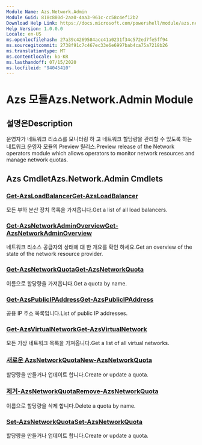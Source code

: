 ```yaml
---
Module Name: Azs.Network.Admin
Module Guid: 818c880d-2aa0-4aa3-961c-cc58c4ef12b2
Download Help Link: https://docs.microsoft.com/powershell/module/azs.network.admin
Help Version: 1.0.0.0
Locale: en-US
ms.openlocfilehash: 27a39c4269584acc41a0231f34c572ed7fe5ff94
ms.sourcegitcommit: 2738f91c7c467ec33e6e6997bab4ca75a7218b26
ms.translationtype: MT
ms.contentlocale: ko-KR
ms.lasthandoff: 07/15/2020
ms.locfileid: "94045410"
---
```

# <span data-ttu-id="25172-101">Azs 모듈</span><span class="sxs-lookup"><span data-stu-id="25172-101">Azs.Network.Admin Module</span></span>
## <span data-ttu-id="25172-102">설명은</span><span class="sxs-lookup"><span data-stu-id="25172-102">Description</span></span>
<span data-ttu-id="25172-103">운영자가 네트워크 리소스를 모니터링 하 고 네트워크 할당량을 관리할 수 있도록 하는 네트워크 운영자 모듈의 Preview 릴리스.</span><span class="sxs-lookup"><span data-stu-id="25172-103">Preview release of the Network operators module which allows operators to monitor network resources and manage network quotas.</span></span>

## <span data-ttu-id="25172-104">Azs Cmdlet</span><span class="sxs-lookup"><span data-stu-id="25172-104">Azs.Network.Admin Cmdlets</span></span>
### [<span data-ttu-id="25172-105">Get-AzsLoadBalancer</span><span class="sxs-lookup"><span data-stu-id="25172-105">Get-AzsLoadBalancer</span></span>](Get-AzsLoadBalancer.md)
<span data-ttu-id="25172-106">모든 부하 분산 장치 목록을 가져옵니다.</span><span class="sxs-lookup"><span data-stu-id="25172-106">Get a list of all load balancers.</span></span>

### [<span data-ttu-id="25172-107">Get-AzsNetworkAdminOverview</span><span class="sxs-lookup"><span data-stu-id="25172-107">Get-AzsNetworkAdminOverview</span></span>](Get-AzsNetworkAdminOverview.md)
<span data-ttu-id="25172-108">네트워크 리소스 공급자의 상태에 대 한 개요를 확인 하세요.</span><span class="sxs-lookup"><span data-stu-id="25172-108">Get an overview of the state of the network resource provider.</span></span>

### [<span data-ttu-id="25172-109">Get-AzsNetworkQuota</span><span class="sxs-lookup"><span data-stu-id="25172-109">Get-AzsNetworkQuota</span></span>](Get-AzsNetworkQuota.md)
<span data-ttu-id="25172-110">이름으로 할당량을 가져옵니다.</span><span class="sxs-lookup"><span data-stu-id="25172-110">Get a quota by name.</span></span>

### [<span data-ttu-id="25172-111">Get-AzsPublicIPAddress</span><span class="sxs-lookup"><span data-stu-id="25172-111">Get-AzsPublicIPAddress</span></span>](Get-AzsPublicIPAddress.md)
<span data-ttu-id="25172-112">공용 IP 주소 목록입니다.</span><span class="sxs-lookup"><span data-stu-id="25172-112">List of public IP addresses.</span></span>

### [<span data-ttu-id="25172-113">Get-AzsVirtualNetwork</span><span class="sxs-lookup"><span data-stu-id="25172-113">Get-AzsVirtualNetwork</span></span>](Get-AzsVirtualNetwork.md)
<span data-ttu-id="25172-114">모든 가상 네트워크 목록을 가져옵니다.</span><span class="sxs-lookup"><span data-stu-id="25172-114">Get a list of all virtual networks.</span></span>

### [<span data-ttu-id="25172-115">새로운 AzsNetworkQuota</span><span class="sxs-lookup"><span data-stu-id="25172-115">New-AzsNetworkQuota</span></span>](New-AzsNetworkQuota.md)
<span data-ttu-id="25172-116">할당량을 만들거나 업데이트 합니다.</span><span class="sxs-lookup"><span data-stu-id="25172-116">Create or update a quota.</span></span>

### [<span data-ttu-id="25172-117">제거-AzsNetworkQuota</span><span class="sxs-lookup"><span data-stu-id="25172-117">Remove-AzsNetworkQuota</span></span>](Remove-AzsNetworkQuota.md)
<span data-ttu-id="25172-118">이름으로 할당량을 삭제 합니다.</span><span class="sxs-lookup"><span data-stu-id="25172-118">Delete a quota by name.</span></span>

### [<span data-ttu-id="25172-119">Set-AzsNetworkQuota</span><span class="sxs-lookup"><span data-stu-id="25172-119">Set-AzsNetworkQuota</span></span>](Set-AzsNetworkQuota.md)
<span data-ttu-id="25172-120">할당량을 만들거나 업데이트 합니다.</span><span class="sxs-lookup"><span data-stu-id="25172-120">Create or update a quota.</span></span>

